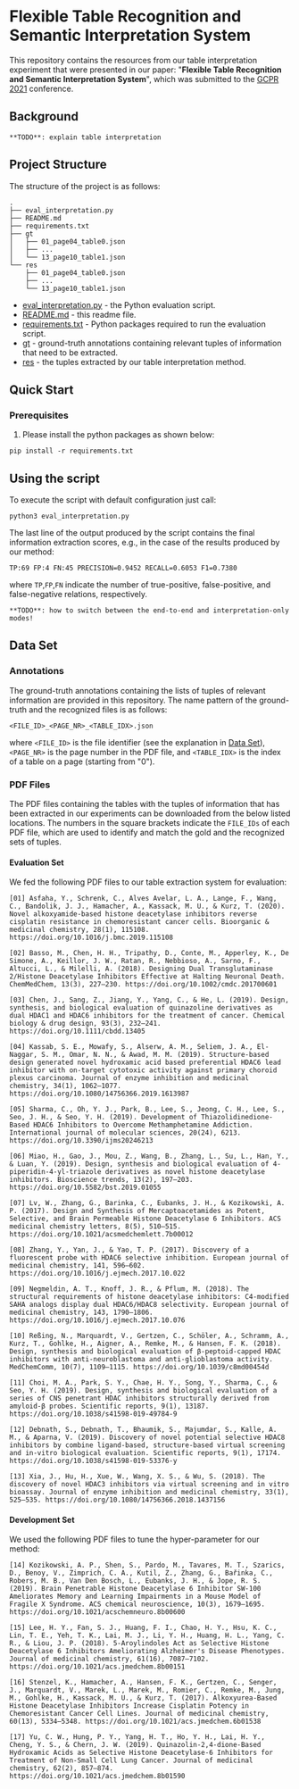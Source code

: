 # Flexible Table Recognition and Semantic Interpretation System
This repository contains the resources from our table interpretation experiment that were presented in our paper: "**Flexible Table Recognition and Semantic Interpretation System**", which was submitted to the [GCPR 2021](dagm-gcpr.de) conference.

## Background

`**TODO**: explain table interpretation`

## Project Structure

The structure of the project is as follows:

```
.
├── eval_interpretation.py
├── README.md
├── requirements.txt
├── gt
│   ├── 01_page04_table0.json
│   ├── ...
│   └── 13_page10_table1.json
└── res
    ├── 01_page04_table0.json
    ├── ...
    └── 13_page10_table1.json
```

* [eval_interpretation.py](./eval_interpretation.py) - the Python evaluation script.
* [README.md](./README.md) - this readme file.
* [requirements.txt](./requirements.txt) - Python packages required to run the evaluation script.
* [gt](./gt) - ground-truth annotations containing relevant tuples of information that need to be extracted.
* [res](./res) - the tuples extracted by our table interpretation method. 

## Quick Start

### Prerequisites

1. Please install the python packages as shown below:

```shell
pip install -r requirements.txt
```

## Using the script

To execute the script with default configuration just call:

```shell
python3 eval_interpretation.py
```

The last line of the output produced by the script contains the final information extraction scores, e.g., in the case of the results produced by our method:

```
TP:69 FP:4 FN:45 PRECISION=0.9452 RECALL=0.6053 F1=0.7380
```

where `TP`,`FP`,`FN` indicate the number of true-positive, false-positive, and false-negative relations, respectively.

`**TODO**: how to switch between the end-to-end and interpretation-only modes!`

## Data Set 

### Annotations

The ground-truth annotations containing the lists of tuples of relevant information are provided in this repository. The name pattern of the ground-truth and the recognized files is as follows:

```
<FILE_ID>_<PAGE_NR>_<TABLE_IDX>.json
```
where `<FILE_ID>` is the file identifier (see the explanation in [Data Set](README.md#data-set)), `<PAGE_NR>` is the page number in the PDF file, and `<TABLE_IDX>` is the index of a table on a page (starting from "0").

### PDF Files

The PDF files containing the tables with the tuples of information that has been extracted in our experiments can be downloaded from the below listed locations. The numbers in the square brackets indicate the `FILE_IDs` of each PDF file, which are used to identify and match the gold and the recognized sets of tuples.

#### Evaluation Set

We fed the following PDF files to our table extraction system for evaluation:

```
[01] Asfaha, Y., Schrenk, C., Alves Avelar, L. A., Lange, F., Wang, C., Bandolik, J. J., Hamacher, A., Kassack, M. U., & Kurz, T. (2020). Novel alkoxyamide-based histone deacetylase inhibitors reverse cisplatin resistance in chemoresistant cancer cells. Bioorganic & medicinal chemistry, 28(1), 115108. https://doi.org/10.1016/j.bmc.2019.115108

[02] Basso, M., Chen, H. H., Tripathy, D., Conte, M., Apperley, K., De Simone, A., Keillor, J. W., Ratan, R., Nebbioso, A., Sarno, F., Altucci, L., & Milelli, A. (2018). Designing Dual Transglutaminase 2/Histone Deacetylase Inhibitors Effective at Halting Neuronal Death. ChemMedChem, 13(3), 227–230. https://doi.org/10.1002/cmdc.201700601

[03] Chen, J., Sang, Z., Jiang, Y., Yang, C., & He, L. (2019). Design, synthesis, and biological evaluation of quinazoline derivatives as dual HDAC1 and HDAC6 inhibitors for the treatment of cancer. Chemical biology & drug design, 93(3), 232–241. https://doi.org/10.1111/cbdd.13405

[04] Kassab, S. E., Mowafy, S., Alserw, A. M., Seliem, J. A., El-Naggar, S. M., Omar, N. N., & Awad, M. M. (2019). Structure-based design generated novel hydroxamic acid based preferential HDAC6 lead inhibitor with on-target cytotoxic activity against primary choroid plexus carcinoma. Journal of enzyme inhibition and medicinal chemistry, 34(1), 1062–1077. https://doi.org/10.1080/14756366.2019.1613987

[05] Sharma, C., Oh, Y. J., Park, B., Lee, S., Jeong, C. H., Lee, S., Seo, J. H., & Seo, Y. H. (2019). Development of Thiazolidinedione-Based HDAC6 Inhibitors to Overcome Methamphetamine Addiction. International journal of molecular sciences, 20(24), 6213. https://doi.org/10.3390/ijms20246213

[06] Miao, H., Gao, J., Mou, Z., Wang, B., Zhang, L., Su, L., Han, Y., & Luan, Y. (2019). Design, synthesis and biological evaluation of 4-piperidin-4-yl-triazole derivatives as novel histone deacetylase inhibitors. Bioscience trends, 13(2), 197–203. https://doi.org/10.5582/bst.2019.01055

[07] Lv, W., Zhang, G., Barinka, C., Eubanks, J. H., & Kozikowski, A. P. (2017). Design and Synthesis of Mercaptoacetamides as Potent, Selective, and Brain Permeable Histone Deacetylase 6 Inhibitors. ACS medicinal chemistry letters, 8(5), 510–515. https://doi.org/10.1021/acsmedchemlett.7b00012

[08] Zhang, Y., Yan, J., & Yao, T. P. (2017). Discovery of a fluorescent probe with HDAC6 selective inhibition. European journal of medicinal chemistry, 141, 596–602. https://doi.org/10.1016/j.ejmech.2017.10.022

[09] Negmeldin, A. T., Knoff, J. R., & Pflum, M. (2018). The structural requirements of histone deacetylase inhibitors: C4-modified SAHA analogs display dual HDAC6/HDAC8 selectivity. European journal of medicinal chemistry, 143, 1790–1806. https://doi.org/10.1016/j.ejmech.2017.10.076

[10] Reßing, N., Marquardt, V., Gertzen, C., Schöler, A., Schramm, A., Kurz, T., Gohlke, H., Aigner, A., Remke, M., & Hansen, F. K. (2018). Design, synthesis and biological evaluation of β-peptoid-capped HDAC inhibitors with anti-neuroblastoma and anti-glioblastoma activity. MedChemComm, 10(7), 1109–1115. https://doi.org/10.1039/c8md00454d

[11] Choi, M. A., Park, S. Y., Chae, H. Y., Song, Y., Sharma, C., & Seo, Y. H. (2019). Design, synthesis and biological evaluation of a series of CNS penetrant HDAC inhibitors structurally derived from amyloid-β probes. Scientific reports, 9(1), 13187. https://doi.org/10.1038/s41598-019-49784-9

[12] Debnath, S., Debnath, T., Bhaumik, S., Majumdar, S., Kalle, A. M., & Aparna, V. (2019). Discovery of novel potential selective HDAC8 inhibitors by combine ligand-based, structure-based virtual screening and in-vitro biological evaluation. Scientific reports, 9(1), 17174. https://doi.org/10.1038/s41598-019-53376-y

[13] Xia, J., Hu, H., Xue, W., Wang, X. S., & Wu, S. (2018). The discovery of novel HDAC3 inhibitors via virtual screening and in vitro bioassay. Journal of enzyme inhibition and medicinal chemistry, 33(1), 525–535. https://doi.org/10.1080/14756366.2018.1437156
```

#### Development Set

We used the following PDF files to tune the hyper-parameter for our method:

```
[14] Kozikowski, A. P., Shen, S., Pardo, M., Tavares, M. T., Szarics, D., Benoy, V., Zimprich, C. A., Kutil, Z., Zhang, G., Bařinka, C., Robers, M. B., Van Den Bosch, L., Eubanks, J. H., & Jope, R. S. (2019). Brain Penetrable Histone Deacetylase 6 Inhibitor SW-100 Ameliorates Memory and Learning Impairments in a Mouse Model of Fragile X Syndrome. ACS chemical neuroscience, 10(3), 1679–1695. https://doi.org/10.1021/acschemneuro.8b00600

[15] Lee, H. Y., Fan, S. J., Huang, F. I., Chao, H. Y., Hsu, K. C., Lin, T. E., Yeh, T. K., Lai, M. J., Li, Y. H., Huang, H. L., Yang, C. R., & Liou, J. P. (2018). 5-Aroylindoles Act as Selective Histone Deacetylase 6 Inhibitors Ameliorating Alzheimer's Disease Phenotypes. Journal of medicinal chemistry, 61(16), 7087–7102. https://doi.org/10.1021/acs.jmedchem.8b00151

[16] Stenzel, K., Hamacher, A., Hansen, F. K., Gertzen, C., Senger, J., Marquardt, V., Marek, L., Marek, M., Romier, C., Remke, M., Jung, M., Gohlke, H., Kassack, M. U., & Kurz, T. (2017). Alkoxyurea-Based Histone Deacetylase Inhibitors Increase Cisplatin Potency in Chemoresistant Cancer Cell Lines. Journal of medicinal chemistry, 60(13), 5334–5348. https://doi.org/10.1021/acs.jmedchem.6b01538

[17] Yu, C. W., Hung, P. Y., Yang, H. T., Ho, Y. H., Lai, H. Y., Cheng, Y. S., & Chern, J. W. (2019). Quinazolin-2,4-dione-Based Hydroxamic Acids as Selective Histone Deacetylase-6 Inhibitors for Treatment of Non-Small Cell Lung Cancer. Journal of medicinal chemistry, 62(2), 857–874. https://doi.org/10.1021/acs.jmedchem.8b01590
```

